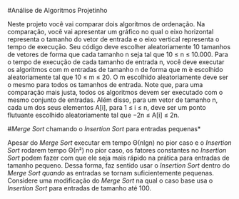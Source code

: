 #Análise de Algoritmos Projetinho

Neste projeto você vai comparar dois algoritmos de ordenação. Na comparação, você
vai apresentar um gráfico no qual o eixo horizontal representa o tamanho do vetor de
entrada e o eixo vertical representa o tempo de execução. Seu código deve escolher
aleatoriamente 10 tamanhos de vetores de forma que cada tamanho n seja tal que 10 ≤
n ≤ 10.000.
Para o tempo de execução de cada tamanho de entrada n, você deve executar os
algoritmos com m entradas de tamanho n de forma que m  ́e escolhido aleatoriamente
tal que 10 ≤ m ≤ 20. O m escolhido aleatoriamente deve ser o mesmo para todos os
tamanhos de entrada. Note que, para uma comparação mais justa, todos os algoritmos
devem ser executado com o mesmo conjunto de entradas. Além disso, para um vetor
de tamanho n, cada um dos seus elementos A[i], para 1 ≤ i ≤ n, deve ser um ponto
flutuante escolhido aleatoriamente tal que −2n ≤ A[i] ≤ 2n.



#*Merge Sort* chamando o *Insertion Sort* para entradas pequenas*

Apesar do *Merge Sort* executar em tempo Θ(nlgn) no pior caso e o *Insertion Sort*
rodarem tempo Θ(n²) no pior caso, os fatores constantes no *Insertion Sort* podem fazer com
que ele seja mais rápido na prática para entradas de tamanho pequeno. Dessa forma,
faz sentido usar o *Insertion Sort* dentro do *Merge Sort quando* as entradas se tornam
suficientemente pequenas. Considere uma modificação do *Merge Sort* na qual o caso
base usa o *Insertion Sort* para entradas de tamanho até 100.
